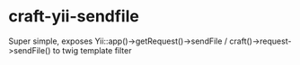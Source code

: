 craft-yii-sendfile
==================

Super simple, exposes Yii::app()->getRequest()->sendFile / craft()->request->sendFile() to twig template filter
